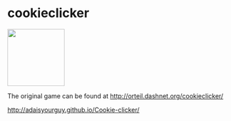 # cookieclicker

<img src="img/perfectCookie.png" width="128">

The original game can be found at http://orteil.dashnet.org/cookieclicker/

 http://adaisyourguy.github.io/Cookie-clicker/
